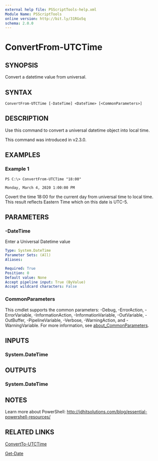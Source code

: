 ```yaml
---
external help file: PSScriptTools-help.xml
Module Name: PSScriptTools
online version: http://bit.ly/31RGo5q
schema: 2.0.0
---
```


# ConvertFrom-UTCTime

## SYNOPSIS
Convert a datetime value from universal.

## SYNTAX

```
ConvertFrom-UTCTime [-DateTime] <DateTime> [<CommonParameters>]
```

## DESCRIPTION
Use this command to convert a universal datetime object into local time.

This command was introduced in v2.3.0.

## EXAMPLES

### Example 1
```
PS C:\> ConvertFrom-UTCTime "18:00"

Monday, March 4, 2020 1:00:00 PM
```

Covert the time 18:00 for the current day from universal time to local time.
This result reflects Eastern Time which on this date is UTC-5.

## PARAMETERS

### -DateTime
Enter a Universal Datetime value

```yaml
Type: System.DateTime
Parameter Sets: (All)
Aliases:

Required: True
Position: 0
Default value: None
Accept pipeline input: True (ByValue)
Accept wildcard characters: False
```

### CommonParameters
This cmdlet supports the common parameters: -Debug, -ErrorAction, -ErrorVariable, -InformationAction, -InformationVariable, -OutVariable, -OutBuffer, -PipelineVariable, -Verbose, -WarningAction, and -WarningVariable. For more information, see [about_CommonParameters](http://go.microsoft.com/fwlink/?LinkID=113216).

## INPUTS

### System.DateTime
## OUTPUTS

### System.DateTime
## NOTES
Learn more about PowerShell: http://jdhitsolutions.com/blog/essential-powershell-resources/

## RELATED LINKS

[ConvertTo-UTCTime]()

[Get-Date]()

